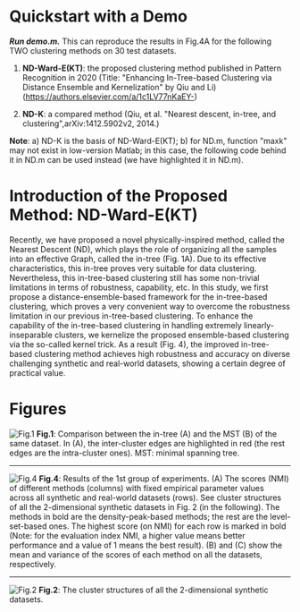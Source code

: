 # Quickstart with a Demo

***Run demo.m.*** This can reproduce the results in Fig.4A for the following TWO clustering methods on 30 test datasets.

1) **ND-Ward-E(KT)**: the proposed clustering method published in Pattern Recognition in 2020 (Title: "Enhancing In-Tree-based Clustering via Distance Ensemble and Kernelization" by Qiu and Li) (https://authors.elsevier.com/a/1c1LV77nKaEY-)

2) **ND-K**: a compared method (Qiu, et al. "Nearest descent, in-tree, and clustering",arXiv:1412.5902v2, 2014.) 

**Note**:
a) ND-K is the basis of ND-Ward-E(KT);
b) for ND.m, function "maxk" may not exist in low-version Matlab; in this case,
the following code behind it in ND.m can be used instead (we have highlighted it in ND.m). 

# Introduction of the Proposed Method: ND-Ward-E(KT)

Recently, we have proposed a novel physically-inspired method, called
the Nearest Descent (ND), which plays the role of organizing all the
samples into an effective Graph, called the in-tree (Fig. 1A). Due to its effective
characteristics, this in-tree proves very suitable for data clustering.
Nevertheless, this in-tree-based clustering still has some non-trivial
limitations in terms of robustness, capability, etc. In this study,
we first propose a distance-ensemble-based framework for the in-tree-based
clustering, which proves a very convenient way to overcome the robustness
limitation in our previous in-tree-based clustering. To enhance the
capability of the in-tree-based clustering in handling extremely linearly-inseparable
clusters, we kernelize the proposed ensemble-based clustering via
the so-called kernel trick. As a result (Fig. 4), the improved in-tree-based
clustering method achieves high robustness and accuracy on diverse
challenging synthetic and real-world datasets, showing a certain degree
of practical value.

# Figures

![Fig.1](https://github.com/Teng-Qiu-Clustering/Code-ClusteringbyInTreeEnsemble-PR2020/blob/main/ImageFolderForReadMe/Fig.1.png)
**Fig.1**: Comparison between the in-tree (A) and the MST (B) of the same dataset. In (A), the inter-cluster edges are highlighted in red (the rest edges are the intra-cluster ones). MST: minimal spanning tree. 
  
 
****

![Fig.4](https://github.com/Teng-Qiu-Clustering/Code-ClusteringbyInTreeEnsemble-PR2020/blob/main/ImageFolderForReadMe/Fig.4.png)
**Fig.4**: Results of the 1st group of experiments. (A) The scores (NMI) of different methods (columns) with fixed empirical parameter values
across all synthetic and real-world datasets (rows). See cluster structures of all the 2-dimensional synthetic datasets in Fig. 2 (in the following). The methods in bold are the density-peak-based methods; the rest are the level-set-based ones. The highest score (on NMI) for each row is marked in bold (Note: for the evaluation index NMI, a higher value means better performance and a value of 1 means the best result). (B) and (C) show the mean and variance of the scores of each method on all the datasets, respectively.

 
 ****
    
![Fig.2](https://github.com/Teng-Qiu-Clustering/Code-ClusteringbyInTreeEnsemble-PR2020/blob/main/ImageFolderForReadMe/Fig.3.png)
**Fig.2**: The cluster structures of all the 2-dimensional synthetic datasets.
